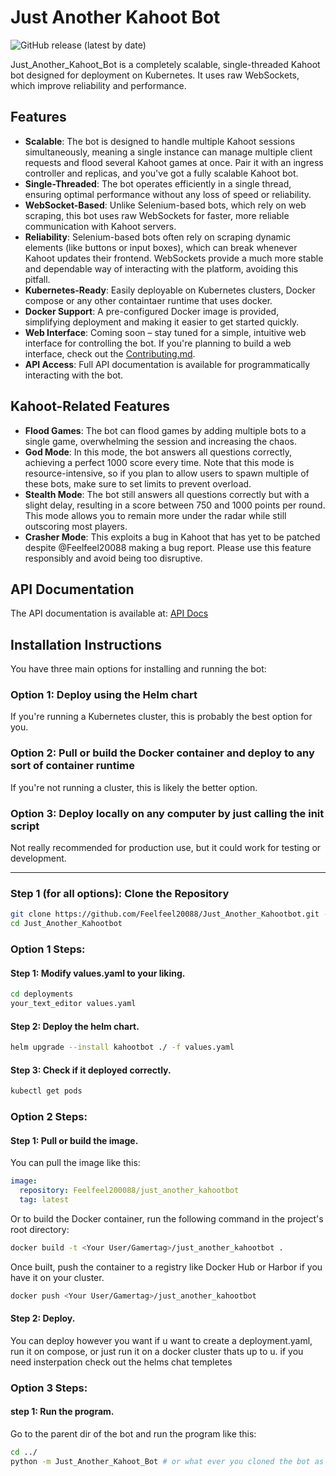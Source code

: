# Just Another Kahoot Bot

![GitHub release (latest by date)](https://img.shields.io/github/v/release/Feelfeel20088/Just_Another_Kahootbot)


Just_Another_Kahoot_Bot is a completely scalable, single-threaded Kahoot bot designed for deployment on Kubernetes. It uses raw WebSockets, which improve reliability and performance. 

## Features
- **Scalable**: The bot is designed to handle multiple Kahoot sessions simultaneously, meaning a single instance can manage multiple client requests and flood several Kahoot games at once. Pair it with an ingress controller and replicas, and you've got a fully scalable Kahoot bot.
- **Single-Threaded**: The bot operates efficiently in a single thread, ensuring optimal performance without any loss of speed or reliability.
- **WebSocket-Based**: Unlike Selenium-based bots, which rely on web scraping, this bot uses raw WebSockets for faster, more reliable communication with Kahoot servers.
- **Reliability**: Selenium-based bots often rely on scraping dynamic elements (like buttons or input boxes), which can break whenever Kahoot updates their frontend. WebSockets provide a much more stable and dependable way of interacting with the platform, avoiding this pitfall.
- **Kubernetes-Ready**: Easily deployable on Kubernetes clusters, Docker compose or any other containtaer runtime that uses docker.
- **Docker Support**: A pre-configured Docker image is provided, simplifying deployment and making it easier to get started quickly.
- **Web Interface**: Coming soon – stay tuned for a simple, intuitive web interface for controlling the bot. If you're planning to build a web interface, check out the [Contributing.md](CONTRIBUTING.md).
- **API Access**: Full API documentation is available for programmatically interacting with the bot. 


## Kahoot-Related Features

- **Flood Games**: The bot can flood games by adding multiple bots to a single game, overwhelming the session and increasing the chaos.
- **God Mode**: In this mode, the bot answers all questions correctly, achieving a perfect 1000 score every time. Note that this mode is resource-intensive, so if you plan to allow users to spawn multiple of these bots, make sure to set limits to prevent overload.
- **Stealth Mode**: The bot still answers all questions correctly but with a slight delay, resulting in a score between 750 and 1000 points per round. This mode allows you to remain more under the radar while still outscoring most players.
- **Crasher Mode**: This exploits a bug in Kahoot that has yet to be patched despite @Feelfeel20088 making a bug report. Please use this feature responsibly and avoid being too disruptive.





## API Documentation

The API documentation is available at: [API Docs](https://felixhub.dev/Just_Another_Kahootbot:documentation)


## Installation Instructions

You have three main options for installing and running the bot:

### Option 1: Deploy using the Helm chart  
If you're running a Kubernetes cluster, this is probably the best option for you.

### Option 2: Pull or build the Docker container and deploy to any sort of container runtime  
If you're not running a cluster, this is likely the better option.

### Option 3: Deploy locally on any computer by just calling the init script  
Not really recommended for production use, but it could work for testing or development.

---

### Step 1 (for all options): Clone the Repository
```bash
git clone https://github.com/Feelfeel20088/Just_Another_Kahootbot.git --branch main
cd Just_Another_Kahootbot
```

### Option 1 Steps:

#### Step 1: Modify values.yaml to your liking. 
```bash
cd deployments
your_text_editor values.yaml
```

#### Step 2: Deploy the helm chart. 
```bash
helm upgrade --install kahootbot ./ -f values.yaml
```

#### Step 3: Check if it deployed correctly.
```bash 
kubectl get pods
```

### Option 2 Steps: 

#### Step 1: Pull or build the image.
You can pull the image like this:
```yaml
image:
  repository: Feelfeel200088/just_another_kahootbot
  tag: latest
```
Or to build the Docker container, run the following command in the project's root directory:
```bash
docker build -t <Your User/Gamertag>/just_another_kahootbot .
```

Once built, push the container to a registry like Docker Hub or Harbor if you have it on your cluster.
```bash
docker push <Your User/Gamertag>/just_another_kahootbot
```

#### Step 2: Deploy.
You can deploy however you want if u want to create a deployment.yaml, run it on compose, or just run it on a docker cluster thats up to u. if you need insterpation check out the helms chat templetes


### Option 3 Steps: 

#### step 1: Run the program. 
Go to the parent dir of the bot and run the program like this: 
```bash
cd ../
python -m Just_Another_Kahoot_Bot # or what ever you cloned the bot as
```



